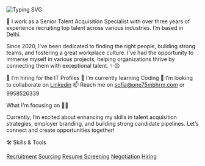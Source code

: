 <img src="https://readme-typing-svg.herokuapp.com?font=Cooper+Black&color=FFFFFF&size=30&center=true&vCenter=true&width=1000&height=30&lines=Hi+My+name+is+Sofia+Khan+%F0%9F%91%8B;I'm+a+Senior+Talent+Acquisition+Specialist+%F0%9F%92%BB;I'm+a+Certified+Naukri+Maestro+Recruiter" alt="Typing SVG" style="max-width: 100%;">






👋 I work as a Senior Talent Acquisition Specialist with over three years of experience recruiting top talent across various industries. I’m based in Delhi.

Since 2020, I've been dedicated to finding the right people, building strong teams, and fostering a great workplace culture. I’ve had the opportunity to immerse myself in various projects, helping organizations thrive by connecting them with exceptional talent. ✨😍

👀 I’m hiring for the IT Profiles
🌱 I’m currently learning Coding
💞️ I’m looking to collaborate on [Linkedin](https://www.linkedin.com/in/sofia-khan-11812024b/)
📫 Reach me on sofia@one75mbhrm.com or 9958526339


What I'm focusing on 👨‍💻

Currently, I’m excited about enhancing my skills in talent acquisition strategies, employer branding, and building strong candidate pipelines. Let’s connect and create opportunities together!

🛠️ Skills & Tools

[Recruitment](https://img.shields.io/badge/Recruitment-FF5733?style=for-the-badge&logo=people&logoColor=white)
[Sourcing](https://img.shields.io/badge/Sourcing-28A745?style=for-the-badge&logo=search&logoColor=white)
[Resume Screening](https://img.shields.io/badge/Resume%20Screening-0077B5?style=for-the-badge&logo=profile&logoColor=white)
[Negotiation](https://img.shields.io/badge/Negotiation-FFD700?style=for-the-badge&logo=handshake&logoColor=black)
[Hiring](https://img.shields.io/badge/Hiring-FF4500?style=for-the-badge&logo=briefcase&logoColor=white)
